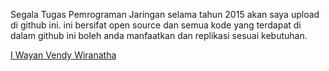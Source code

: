 Segala Tugas Pemrograman Jaringan selama tahun 2015 akan saya upload di github ini.
ini bersifat open source dan semua kode yang terdapat di dalam github ini boleh anda manfaatkan dan replikasi sesuai kebutuhan.

<a href="https://facebook.com/vendy.vecker">I Wayan Vendy Wiranatha</a>
